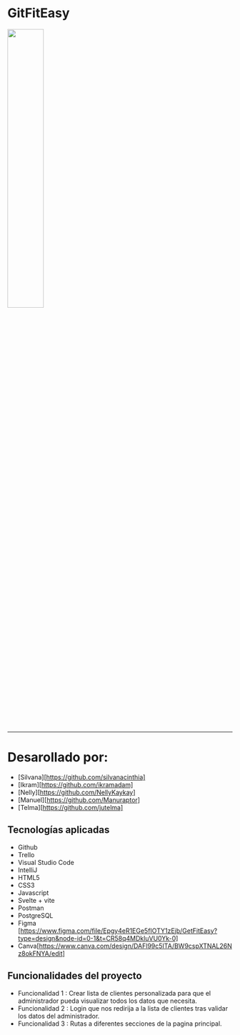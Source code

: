 


<h1> GitFitEasy</h1>
<img width=40% src = "https://github.com/Manuraptor/amunt-p1-getfitapp-grupo2/assets/126071398/f93317da-4ed4-4137-9e8c-6584a077c985" alt="">

***
# Desarollado por:

* [Silvana][https://github.com/silvanacinthia]
* [Ikram][https://github.com/ikramadam]
* [Nelly][https://github.com/NellyKaykay]
* [Manuel][https://github.com/Manuraptor]
* [Telma][https://github.com/jutelma]

## Tecnologías aplicadas

* Github
* Trello
* Visual Studio Code
* IntelliJ
* HTML5
* CSS3
* Javascript
* Svelte + vite
* Postman
* PostgreSQL
* Figma [https://www.figma.com/file/Epgy4eR1EGe5fIOTY1zEjb/GetFitEasy?type=design&node-id=0-1&t=CR58q4MDkluVU0Yk-0]
* Canva[https://www.canva.com/design/DAFl99c5ITA/BW9cspXTNAL26Nz8okFNYA/edit]
 
## Funcionalidades del proyecto
* Funcionalidad 1 : Crear lista de clientes personalizada para que el administrador pueda visualizar todos los datos que necesita.
* Funcionalidad 2 : Login que nos redirija a la lista de clientes tras validar los datos del administrador.
* Funcionalidad 3 : Rutas a diferentes secciones de la pagina principal.


